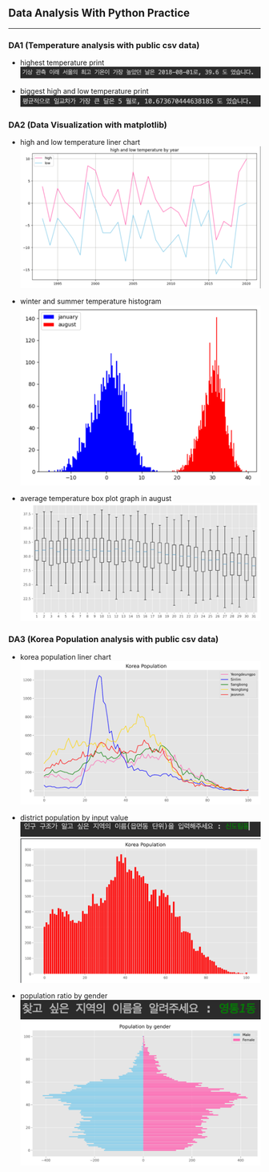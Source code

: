 ## Data Analysis With Python Practice
------

### DA1 (Temperature analysis with public csv data)

- highest temperature print
![max_temp](./img/max_temp.png)

- biggest high and low temperature print
![biggest_high_low](./img/biggest_high_row.png)

### DA2 (Data Visualization with matplotlib)

- high and low temperature liner chart
![high_low](./img/high_low_liner_chart.png)

- winter and summer temperature histogram
![winter_summer_histogram](./img/winter_summer_temp_histogram.png)

- average temperature box plot graph in august
![august_box_plot](./img/august_average_box_plot.png)

### DA3 (Korea Population analysis with public csv data)

- korea population liner chart
![korea_population_liner](./img/korea_population.png)

- district population by input value
![popultion_input](./img/population_input.png)
![population_bar_input](./img/population_bar_by_input.png)

- population ratio by gender
![population_gender_input](./img/gender_population_input.png)
![population_gender_jar](./img/gender_population_jar.png)
